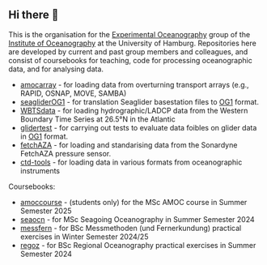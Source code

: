 ## Hi there 👋

This is the organisation for the [Experimental Oceanography](http://eleanorfrajka.com) group of the [Institute of Oceanography](https://www.ifm.uni-hamburg.de/en.html) at the University of Hamburg.  Repositories here are developed by current and past group members and colleagues, and consist of coursebooks for teaching, code for processing oceanographic data, and for analysing data.

- [amocarray](http://github.com/AMOCCommunity/amocarray) - for loading data from overturning transport arrays (e.g., RAPID, OSNAP, MOVE, SAMBA)
- [seagliderOG1](http://github.com/ifmeo-hamburg/seagliderOG1) - for translation Seaglider basestation files to [OG1](https://oceangliderscommunity.github.io/OG-format-user-manual/OG_Format.html) format.
- [WBTSdata](http://github.com/ifmeo-hamburg/WBTSdata) - for loading hydrographic/LADCP data from the Western Boundary Time Series at 26.5°N in the Atlantic
- [glidertest](http://github.com/oceangliderscommunity/glidertest) - for carrying out tests to evaluate data foibles on glider data in [OG1](https://oceangliderscommunity.github.io/OG-format-user-manual/OG_Format.html) format.
- [fetchAZA](http://github.com/eleanorfrajka/fetchAZA) - for loading and standarising data from the Sonardyne FetchAZA pressure sensor.
- [ctd-tools](http://github.com/ifmeo-hamburg/ctd-tools) - for loading data in various formats from oceanographic instruments

Coursebooks:
- [amoccourse](http://github.com/ifmeo-hamburg/amoccourse) - (students only) for the MSc AMOC course in Summer Semester 2025
- [seaocn](http://github.com/ifmeo-hamburg/seaocn) - for MSc Seagoing Oceanography in Summer Semester 2024
- [messfern](http://github.com/ifmeo-hamburg/messfern) - for BSc Messmethoden (und Fernerkundung) practical exercises in Winter Semester 2024/25
- [regoz](http://github.com/ifmeo-hamburg/regoz) - for BSc Regional Oceanography practical exercises in Summer Semester 2024

<!--

**Here are some ideas to get you started:**

🙋‍♀️ A short introduction - what is your organization all about?
🌈 Contribution guidelines - how can the community get involved?
👩‍💻 Useful resources - where can the community find your docs? Is there anything else the community should know?
🍿 Fun facts - what does your team eat for breakfast?
🧙 Remember, you can do mighty things with the power of [Markdown](https://docs.github.com/github/writing-on-github/getting-started-with-writing-and-formatting-on-github/basic-writing-and-formatting-syntax)
-->
